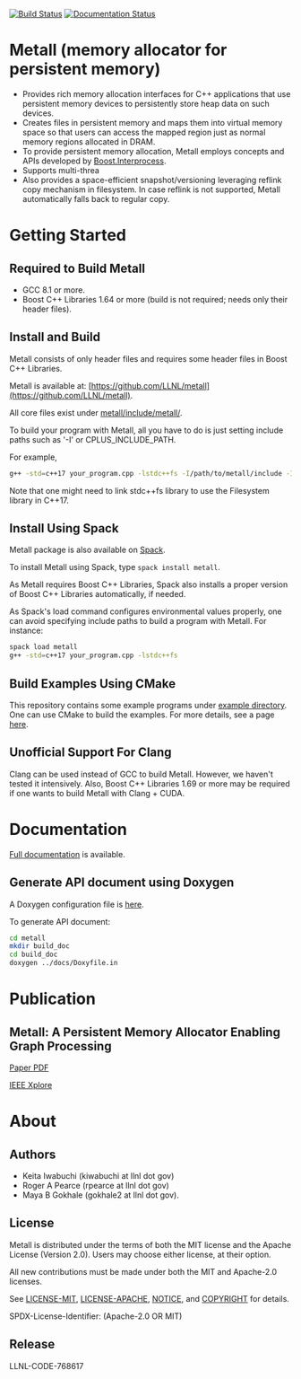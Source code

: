 [![Build Status](https://travis-ci.com/LLNL/metall.svg?branch=develop)](https://travis-ci.com/LLNL/metall)
[![Documentation Status](https://readthedocs.org/projects/metall/badge/?version=latest)](https://metall.readthedocs.io/en/latest/?badge=latest)

Metall (memory allocator for persistent memory)
===============================================

* Provides rich memory allocation interfaces for C++ applications that
  use persistent memory devices to persistently store heap data on such
  devices.
* Creates files in persistent memory and maps them into virtual memory
  space so that users can access the mapped region just as normal memory
  regions allocated in DRAM.
* To provide persistent memory allocation, Metall employs concepts and
  APIs developed by
  [Boost.Interprocess](https://www.boost.org/doc/libs/1_69_0/doc/html/interprocess.html).
* Supports multi-threa
* Also provides a space-efficient snapshot/versioning leveraging reflink
  copy mechanism in filesystem. In case reflink is not supported, Metall
  automatically falls back to regular copy.


# Getting Started

## Required to Build Metall

- GCC 8.1 or more.
- Boost C++ Libraries 1.64 or more (build is not required; needs only
  their header files).

## Install and Build

Metall consists of only header files and requires some header files in
Boost C++ Libraries.

Metall is available at:
[https://github.com/LLNL/metall](https://github.com/LLNL/metall).

All core files exist under
[metall/include/metall/](https://github.com/LLNL/metall/tree/develop/include/metall).

To build your program with Metall, all you have to do is just setting
include paths such as '-I' or CPLUS_INCLUDE_PATH.

For example,

```bash
g++ -std=c++17 your_program.cpp -lstdc++fs -I/path/to/metall/include -I/path/to/boost/include
```

Note that one might need to link stdc++fs library to use the Filesystem library in C++17.


## Install Using Spack

Metall package is also available on [Spack](https://spack.io/).

To install Metall using Spack, type ```spack install metall```.

As Metall requires Boost C++ Libraries,
Spack also installs a proper version of Boost C++ Libraries automatically, if needed.

As Spack's load command configures environmental values properly, one
can avoid specifying include paths to build a program with Metall.
For instance:

```bash
spack load metall
g++ -std=c++17 your_program.cpp -lstdc++fs 
```


## Build Examples Using CMake

This repository contains some example programs under [example directory](./example).
One can use CMake to build the examples.
For more details, see a page
[here](https://metall.readthedocs.io/en/latest/advanced_build/example_test_bench/).


## Unofficial Support For Clang
Clang can be used instead of GCC to build Metall.
However, we haven't tested it intensively.
Also, Boost C++ Libraries 1.69 or more may be required
if one wants to build Metall with Clang + CUDA.


# Documentation

[Full documentation](https://metall.readthedocs.io/) is available.

## Generate API document using Doxygen

A Doxygen configuration file is [here](docs/Doxyfile.in).

To generate API document:

```bash
cd metall
mkdir build_doc
cd build_doc
doxygen ../docs/Doxyfile.in
```


# Publication

## Metall: A Persistent Memory Allocator Enabling Graph Processing

[Paper PDF](https://www.osti.gov/servlets/purl/1576900)

[IEEE Xplore](https://ieeexplore.ieee.org/document/8945094)


# About

## Authors

* Keita Iwabuchi (kiwabuchi at llnl dot gov)
* Roger A Pearce (rpearce at llnl dot gov)
* Maya B Gokhale (gokhale2 at llnl dot gov).


## License

Metall is distributed under the terms of both the MIT license and the
Apache License (Version 2.0). Users may choose either license, at their
option.

All new contributions must be made under both the MIT and Apache-2.0
licenses.

See [LICENSE-MIT](LICENSE-MIT), [LICENSE-APACHE](LICENSE-APACHE),
[NOTICE](NOTICE), and [COPYRIGHT](COPYRIGHT) for details.

SPDX-License-Identifier: (Apache-2.0 OR MIT)


## Release

LLNL-CODE-768617
